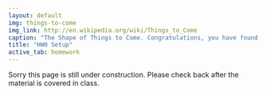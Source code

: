 ```yaml
---
layout: default
img: things-to-come
img_link: http://en.wikipedia.org/wiki/Things_to_Come
caption: "The Shape of Things to Come. Congratulations, you have found a page from the future."
title: "HW0 Setup"
active_tab: homework
---
```


Sorry this page is still under construction. Please check back after the material is covered in class.

